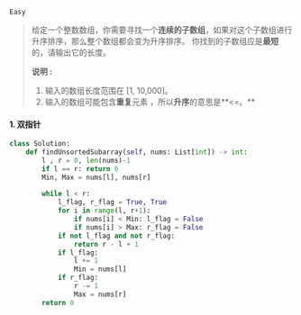 `Easy`

> 给定一个整数数组，你需要寻找一个**连续的子数组**，如果对这个子数组进行升序排序，那么整个数组都会变为升序排序。 你找到的子数组应是**最短**的，请输出它的长度。
>
> **说明 :**
>
> 1. 输入的数组长度范围在 [1, 10,000]。
> 2. 输入的数组可能包含**重复**元素 ，所以**升序**的意思是**<=。**

#### 1. 双指针

```python
class Solution:
    def findUnsortedSubarray(self, nums: List[int]) -> int:
        l , r = 0, len(nums)-1
        if l == r: return 0
        Min, Max = nums[l], nums[r]
        
        while l < r:
            l_flag, r_flag = True, True
            for i in range(l, r+1):
                if nums[i] < Min: l_flag = False
                if nums[i] > Max: r_flag = False
            if not l_flag and not r_flag:
                return r - l + 1
            if l_flag:
                l += 1
                Min = nums[l]
            if r_flag:
                r -= 1
                Max = nums[r]
        return 0
```

